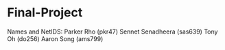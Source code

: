 # Final-Project
Names and NetIDS:
Parker Rho (pkr47)
Sennet Senadheera (sas639)
Tony Oh (do256)
Aaron Song (ams799)
